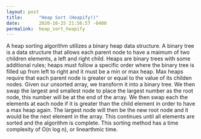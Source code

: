 ```yaml
---
layout: post
title:      "Heap Sort (Heapify!)"
date:       2020-10-25 21:56:57 -0400
permalink:  heap_sort_heapify
---
```



A heap sorting algorithm utilizes a binary heap data structure. A binary tree is a data structure that allows each parent node to have a maimum of two children elements, a left and right child. Heaps are binary trees with some additional rules; heaps must follow a specific order where the binary tree is filled up from left to right and it must be a min or max heap. Max heaps require that each parent node is greater or equal to the value of its childen nodes. Given our unsorted array, we transform it into a binary tree. We then swap the largest and smallest node to place the largest number as the root node, this number will be at the end of the array. We then swap each the elements at each node if it is greater than the child element in order to have a max heap again. The largest node will then be the new root node and it would be the next element in the array. This continues until all elements are sorted and the algorithm is complete. This sorting method has a time complexity of O(n log n), or linearthmic time.
